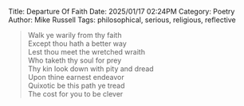 Title: Departure Of Faith
Date: 2025/01/17 02:24PM
Category: Poetry
Author: Mike Russell
Tags: philosophical, serious, religious, reflective

> Walk ye warily from thy faith<br>
> Except thou hath a better way<br>
> Lest thou meet the wretched wraith<br>
> Who taketh thy soul for prey<br>
> Thy kin look down with pity and dread<br>
> Upon thine earnest endeavor<br>
> Quixotic be this path ye tread<br>
> The cost for you to be clever